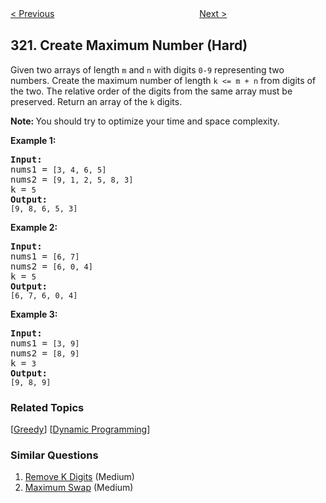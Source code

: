 <!--|This file generated by command(leetcode description); DO NOT EDIT.    |-->
<!--+----------------------------------------------------------------------+-->
<!--|@author    openset <openset.wang@gmail.com>                           |-->
<!--|@link      https://github.com/openset                                 |-->
<!--|@home      https://github.com/openset/leetcode                        |-->
<!--+----------------------------------------------------------------------+-->

[< Previous](https://github.com/openset/leetcode/tree/master/problems/generalized-abbreviation "Generalized Abbreviation")
　　　　　　　　　　　　　　　　
[Next >](https://github.com/openset/leetcode/tree/master/problems/coin-change "Coin Change")

## 321. Create Maximum Number (Hard)

<p>Given two arrays of length <code>m</code> and <code>n</code> with digits <code>0-9</code> representing two numbers. Create the maximum number of length <code>k &lt;= m + n</code> from digits of the two. The relative order of the digits from the same array must be preserved. Return an array of the <code>k</code> digits.</p>

<p><strong>Note: </strong>You should try to optimize your time and space complexity.</p>

<p><b>Example 1:</b></p>

<pre>
<strong>Input:</strong>
nums1 = <code>[3, 4, 6, 5]</code>
nums2 = <code>[9, 1, 2, 5, 8, 3]</code>
k = <code>5</code>
<strong>Output:</strong>
<code>[9, 8, 6, 5, 3]</code></pre>

<p><b>Example 2:</b></p>

<pre>
<strong>Input:</strong>
nums1 = <code>[6, 7]</code>
nums2 = <code>[6, 0, 4]</code>
k = <code>5</code>
<strong>Output:</strong>
<code>[6, 7, 6, 0, 4]</code></pre>

<p><b>Example 3:</b></p>

<pre>
<strong>Input:</strong>
nums1 = <code>[3, 9]</code>
nums2 = <code>[8, 9]</code>
k = <code>3</code>
<strong>Output:</strong>
<code>[9, 8, 9]</code>
</pre>

### Related Topics
  [[Greedy](https://github.com/openset/leetcode/tree/master/tag/greedy/README.md)]
  [[Dynamic Programming](https://github.com/openset/leetcode/tree/master/tag/dynamic-programming/README.md)]

### Similar Questions
  1. [Remove K Digits](https://github.com/openset/leetcode/tree/master/problems/remove-k-digits) (Medium)
  1. [Maximum Swap](https://github.com/openset/leetcode/tree/master/problems/maximum-swap) (Medium)
